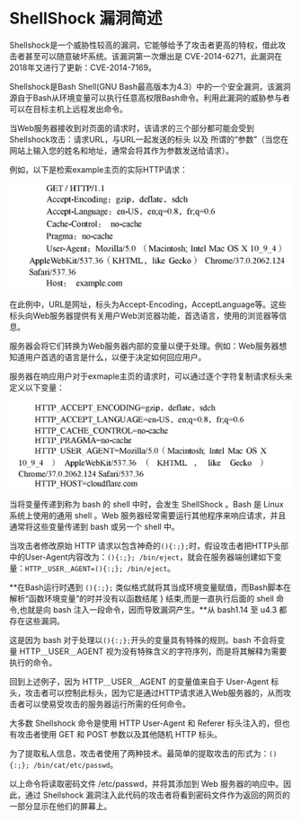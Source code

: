 # ShellShock 漏洞简述

Shellshock是一个威胁性较高的漏洞，它能够给予了攻击者更高的特权，借此攻击者甚至可以随意破坏系统。该漏洞第一次爆出是 CVE-2014-6271，此漏洞在2018年又进行了更新：CVE-2014-7169。

Shellshock是Bash Shell(GNU Bash最高版本为4.3）中的一个安全漏洞，该漏洞源自于Bash从环境变量可以执行任意高权限Bash命令。利用此漏洞的威胁参与者可以在目标主机上远程发出命令。

当Web服务器接收到对页面的请求时，该请求的三个部分都可能会受到Shellshock攻击：请求URL，与URL一起发送的标头 以及 所谓的“参数”（当您在网站上输入您的姓名和地址，通常会将其作为参数发送给请求）。

例如，以下是检索example主页的实际HTTP请求：

![](https://raw.githubusercontent.com/shungli923/PicGoImg/master/WLAQ202102006_05200.jpg)

在此例中，URL是网址，标头为Accept-Encoding，AcceptLanguage等。这些标头向Web服务器提供有关用户Web浏览器功能，首选语言，使用的浏览器等信息。

服务器会将它们转换为Web服务器内部的变量以便于处理。例如：Web服务器想知道用户首选的语言是什么，以便于决定如何回应用户。

服务器在响应用户对于exmaple主页的请求时，可以通过逐个字符复制请求标头来定义以下变量：

![](https://raw.githubusercontent.com/shungli923/PicGoImg/master/111.jpg)

当将变量传递到称为 bash 的 shell 中时，会发生 ShellShock 。Bash 是 Linux 系统上使用的通用 shell 。Web 服务器经常需要运行其他程序来响应请求，并且通常将这些变量传递到 bash 或另一个 shell 中。

当攻击者修改原始 HTTP 请求以包含神奇的`(){:;};`时，假设攻击者把HTTP头部中的User-Agent内容改为：`(){:;}; /bin/eject`，就会在服务器端创建如下变量：`HTTP＿USER＿AGENT=(){:;}; /bin/eject`。

**在Bash运行时遇到 `(){:;};` 类似格式就将其当成环境变量赋值，而Bash脚本在解析“函数环境变量”的时并没有以函数结尾 } 结束,而是一直执行后面的 shell 命令,也就是向 bash 注入一段命令，因而导致漏洞产生。**从 bash1.14 至 u4.3 都存在这些漏洞。

这是因为 bash 对于处理以`(){:;};`开头的变量具有特殊的规则。bash 不会将变量 HTTP＿USER＿AGENT 视为没有特殊含义的字符序列，而是将其解释为需要执行的命令。

回到上述例子，因为 HTTP＿USER＿AGENT 的变量值来自于 User-Agent 标头，攻击者可以控制此标头，因为它是通过HTTP请求进入Web服务器的，从而攻击者可以使易受攻击的服务器运行所需的任何命令。

大多数 Shellshock 命令是使用 HTTP User-Agent 和 Referer 标头注入的，但也有攻击者使用 GET 和 POST 参数以及其他随机 HTTP 标头。

为了提取私人信息，攻击者使用了两种技术。最简单的提取攻击的形式为：`(){:;}; /bin/cat/etc/passwd`。

以上命令将读取密码文件  /etc/passwd，并将其添加到 Web 服务器的响应中。因此，通过 Shellshock 漏洞注入此代码的攻击者将看到密码文件作为返回的网页的一部分显示在他们的屏幕上。
